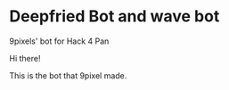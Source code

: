# Deepfried Bot and wave bot
9pixels' bot for Hack 4 Pan


Hi there!

This is the bot that 9pixel made.


